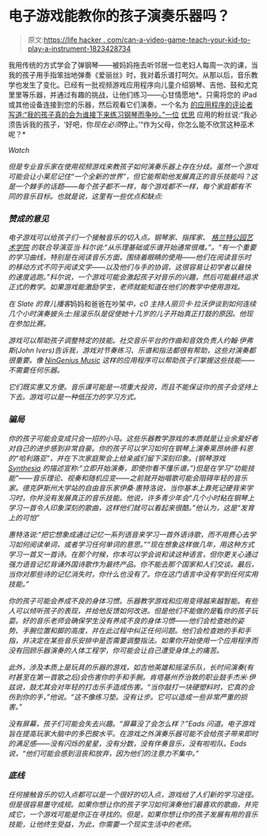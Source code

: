 # 电子游戏能教你的孩子演奏乐器吗？

> 原文:[https://life hacker . com/can-a-video-game-teach-your-kid-to-play-a-instrument-1823428734](https://lifehacker.com/can-a-video-game-teach-your-kid-to-play-an-instrument-1823428734)

我用传统的方式学会了弹钢琴——被妈妈拖去听邻居一位老妇人每周一次的课，当我的孩子用手指笨拙地弹奏《爱丽丝》时，我对着乐谱打呵欠。从那以后，音乐教学也发生了变化。已经有一批视频游戏应用程序向儿童介绍钢琴、吉他、鼓和尤克里里等乐器，并通过有趣的挑战，让他们练习——心甘情愿地*。只需将您的 iPad 或其他设备连接到您的乐器，然后观看它们演奏。一个名为 [的应用程序的评论者写道:“我的孩子真的会为谁接下来练习钢琴而争吵。”一位](https://itunes.apple.com/us/app/piano-maestro-by-joytunes/id604699751?mt=8) [优思](https://yousician.com/) 应用的粉丝说:“我必须告诉我的孩子，‘好吧，你*现在必须*停止。’“作为父母，你怎么能不欣赏这种巫术呢？* 

*Watch*

*但是专业音乐家在使用视频游戏来教孩子如何演奏乐器上存在分歧。虽然一个游戏可能会让小莱尼记住“一个全新的世界”，但它能帮助他发展真正的音乐技能吗？这是一个棘手的话题——每个孩子都不一样，每个游戏都不一样，每个家庭都有不同的音乐目标。也就是说，这里有一些优点和缺点:*

### *赞成的意见*

*电子游戏可以给孩子们一个接触音乐的切入点。钢琴家、指挥家、 [格兰特公园艺术学院](http://grantparkarts.com/) 的联合导演亚当·科尔说:“从乐理基础或乐谱开始通常很难。”。“有一个重要的学习曲线，特别是在阅读音乐方面，围绕着眼睛的使用——他们在阅读音乐时的移动方式不同于阅读文字——以及他们与手的协调，这很容易让初学者以最快的速度逃跑。”科尔说，一个游戏可能会激起孩子对音乐的兴趣，然后可能最终追求正式的教学。如果游戏能激励学生，老师就能知道在他们的教学中使用游戏。*

*在 Slate 的育儿播客*妈妈和爸爸在吵架*中，c0 主持人丽贝卡·拉沃伊谈到如何连续几个小时演奏披头士:摇滚乐队是促使她十几岁的儿子开始真正打鼓的原因。他现在参加比赛。*

*游戏可以帮助孩子调整特定的技能。社交音乐平台的作曲和音效负责人约翰·伊弗斯(John Ivers)告诉我，游戏对节奏练习、乐谱和指法都很有帮助，这些对演奏都很重要。像 [NinGenius Music](https://itunes.apple.com/us/app/ningenius-music-games-4-kids/id984835954?platform=ipad&preserveScrollPosition=true#platform/ipad) 这样的应用程序可以帮助孩子们掌握这些技能——不需要任何乐器。*

*它们既实惠又方便。音乐课可能是一项重大投资，而且不能保证你的孩子会坚持上下去。游戏可以是一种低压力的学习方式。*

### *骗局*

*你的孩子可能会变成只会一招的小马。这些乐器教学游戏的本质就是让业余爱好者对自己的进步感到非常自豪。你的孩子可以学习如何在钢琴上演奏莱昂纳德·科恩的“哈利路亚”，并在下次家庭聚会上给亲戚们留下深刻印象。(钢琴游戏 [Synthesia](http://www.synthesiagame.com/) 的描述宣称:“立即开始演奏，即使你看不懂乐谱。”)但是在学习“功能技能”——音乐理论、视奏和随机应变——之前就开始唱歌可能会阻碍年轻的音乐家。德克萨斯州大学站的自由音乐家伊桑·惠特洛说，当你基本上靠死记硬背来学习时，你并没有发展真正的音乐技能。他说，许多青少年会“几个小时粘在钢琴上学习一首令人印象深刻的歌曲，这样他们就可以看起来很酷。”他认为，这是“发育上的可怕”*

*惠特洛说:“把它想象成通过记忆一系列语音来学习一首外语诗歌，而不用费心去学习如何阅读单词，或者学习任何单词的意思。”“现在想象这样做几年，用这种方式学习一首又一首诗。在那个时候，你本可以学会说和读这种语言，但你更关心通过强力语音记忆背诵外国诗歌作为最终产品。你不能去那个国家和人们交谈。最后，当你对那些诗的记忆消失时，你什么也没有了。你在这门语言中没有学到任何实用技能。”*

*你的孩子可能会养成不良的身体习惯。乐器教学游戏和应用变得越来越智能。有些人可以倾听孩子的表现，并给他反馈如何改进。但是他们不能做的是*看*你的孩子玩耍。好的音乐老师会确保学生没有养成不良的身体习惯——他们会检查她的姿势、手腕位置和脚的高度，并在此过程中纠正任何问题。他们会检查她的手和手指，并决定在某些音乐安排中是否需要调整指法。如果你开始使用一个应用程序而没有回顾乐器演奏的人体工程学，你可能会让自己遭受身体上的痛苦。*

*此外，涉及本质上是玩具的乐器的游戏，如吉他英雄和摇滚乐队，长时间演奏(有时甚至在第一首歌之后)会伤害你的手和手腕。肯塔基州乔治敦的职业鼓手杰米·伊兹说，鼓尤其会对年轻的打击乐手造成伤害。“当你敲打一块硬塑料时，它真的会伤到你的手，”他说。“这不像练习垫。没有让步。它可以造成一些非常严重的损害。”*

*没有屏幕，孩子们可能会失去兴趣。“屏幕没了会怎么样？”Eads 问道。电子游戏旨在提高玩家大脑中的多巴胺水平。在游戏之外演奏乐器可能不会给孩子带来即时的满足感——没有闪烁的星星，没有分数，没有伴奏音乐，没有啦啦队。Eads 说，“他们可能会感到沮丧和放弃，因为他们的注意力不集中。”*

### *底线*

*任何接触音乐的切入点都可以是一个很好的切入点，游戏给了人们新的学习途径。但是很容易墨守成规。如果你想让你的孩子学习如何演奏他们最喜欢的歌曲，并完成它，一个游戏可能是你正在寻找的。但是，如果你想让你的孩子发展有用的音乐技能，让他终生受益，为此，你需要一个现实生活中的老师。*
